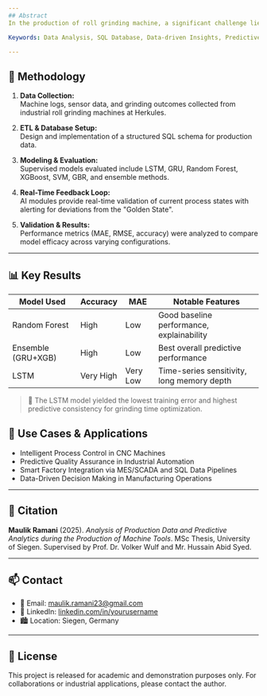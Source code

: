 ```yaml
---
## Abstract
In the production of roll grinding machine, a significant challenge lies in selecting the optimal processing steps and parameter configurations to achieve high-quality results. Small adjustments to parameters often lead to notable variations in output quality, making it difficult for operators to consistently find the "Right" parameters that optimize performance. This thesis leverages artificial intelligence (AI) to analyze extensive production data collected throughout the machining processes, with the goal of establishing a “Golden State” (an ideal set of steps and parameters for achieving optimal processing results; a defined state within the context of the use case company). In order to achieve this objective, initially, a structured SQL database, which stores input parameters, measurement results, and derived analysis data was setup, where i have automated the collection and evaluation of production data. Then by integrating predictive AI models (like LSTM Networks, Random Forest, GRU Networks), the optimal parameters were defined, curated and featured but also to provide real-time feedback during production, validating if the current process remains on the optimal path. The results yielded minimum error rate with respect to optimal grinding time, indicating the implications for the so-called golden state. This thesis contributes to the practice-centered use of machine data with AI algorithms in order to establish the boundaries of data-driven manufacturing, validated through the context of our use case company. This approach promises to improve decision making for machine tool production, reduce variability, and enhance product quality through data-driven predictive insights. In the later stages, the AI will further suggest parameter adjustments needed to realign the process with the "Golden State". 

Keywords: Data Analysis, SQL Database, Data-driven Insights, Predictive Analytics

---
```


## 🔬 Methodology

1. **Data Collection:**  
   Machine logs, sensor data, and grinding outcomes collected from industrial roll grinding machines at Herkules.

2. **ETL & Database Setup:**  
   Design and implementation of a structured SQL schema for production data.

3. **Modeling & Evaluation:**  
   Supervised models evaluated include LSTM, GRU, Random Forest, XGBoost, SVM, GBR, and ensemble methods.

4. **Real-Time Feedback Loop:**  
   AI modules provide real-time validation of current process states with alerting for deviations from the "Golden State".

5. **Validation & Results:**  
   Performance metrics (MAE, RMSE, accuracy) were analyzed to compare model efficacy across varying configurations.

---

## 📊 Key Results

| Model Used           | Accuracy | MAE   | Notable Features                            |
|----------------------|----------|-------|----------------------------------------------|
| Random Forest        | High     | Low   | Good baseline performance, explainability    |
| Ensemble (GRU+XGB)   | High     | Low   | Best overall predictive performance       |
| LSTM                 | Very High| Very Low   | Time-series sensitivity, long memory depth   |

> 📌 The LSTM model yielded the lowest training error and highest predictive consistency for grinding time optimization.


## 🧭 Use Cases & Applications

- Intelligent Process Control in CNC Machines
- Predictive Quality Assurance in Industrial Automation
- Smart Factory Integration via MES/SCADA and SQL Data Pipelines
- Data-Driven Decision Making in Manufacturing Operations

---

## 🧾 Citation

**Maulik Ramani** (2025). *Analysis of Production Data and Predictive Analytics during the Production of Machine Tools*. MSc Thesis, University of Siegen. Supervised by Prof. Dr. Volker Wulf and Mr. Hussain Abid Syed.

---

## 📫 Contact

- 📧 Email: maulik.ramani23@gmail.com  
- 🔗 LinkedIn: [linkedin.com/in/yourusername](https://www.linkedin.com/in/maulik-ramani/)  
- 🏙️ Location: Siegen, Germany

---

## 📄 License

This project is released for academic and demonstration purposes only. For collaborations or industrial applications, please contact the author.

